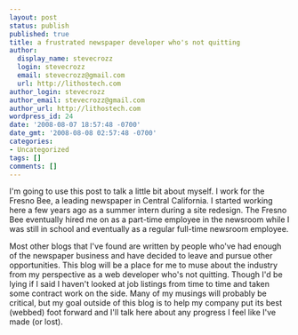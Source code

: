 ```yaml
---
layout: post
status: publish
published: true
title: a frustrated newspaper developer who's not quitting
author:
  display_name: stevecrozz
  login: stevecrozz
  email: stevecrozz@gmail.com
  url: http://lithostech.com
author_login: stevecrozz
author_email: stevecrozz@gmail.com
author_url: http://lithostech.com
wordpress_id: 24
date: '2008-08-07 18:57:48 -0700'
date_gmt: '2008-08-08 02:57:48 -0700'
categories:
- Uncategorized
tags: []
comments: []
---
```

I'm going to use this post to talk a little bit about myself. I work for
the Fresno Bee, a leading newspaper in Central California. I started
working here a few years ago as a summer intern during a site redesign.
The Fresno Bee eventually hired me on as a part-time employee in the
newsroom while I was still in school and eventually as a regular
full-time newsroom employee.

Most other blogs that I've found are written by people who've had enough
of the newspaper business and have decided to leave and pursue other
opportunities. This blog will be a place for me to muse about the
industry from my perspective as a web developer who's not quitting.
Though I'd be lying if I said I haven't looked at job listings from time
to time and taken some contract work on the side. Many of my musings
will probably be critical, but my goal outside of this blog is to help
my company put its best (webbed) foot forward and I'll talk here about
any progress I feel like I've made (or lost).
